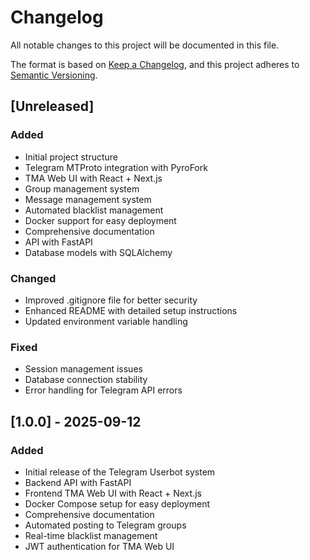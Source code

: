 # Changelog

All notable changes to this project will be documented in this file.

The format is based on [Keep a Changelog](https://keepachangelog.com/en/1.0.0/),
and this project adheres to [Semantic Versioning](https://semver.org/spec/v2.0.0.html).

## [Unreleased]

### Added
- Initial project structure
- Telegram MTProto integration with PyroFork
- TMA Web UI with React + Next.js
- Group management system
- Message management system
- Automated blacklist management
- Docker support for easy deployment
- Comprehensive documentation
- API with FastAPI
- Database models with SQLAlchemy

### Changed
- Improved .gitignore file for better security
- Enhanced README with detailed setup instructions
- Updated environment variable handling

### Fixed
- Session management issues
- Database connection stability
- Error handling for Telegram API errors

## [1.0.0] - 2025-09-12

### Added
- Initial release of the Telegram Userbot system
- Backend API with FastAPI
- Frontend TMA Web UI with React + Next.js
- Docker Compose setup for easy deployment
- Comprehensive documentation
- Automated posting to Telegram groups
- Real-time blacklist management
- JWT authentication for TMA Web UI